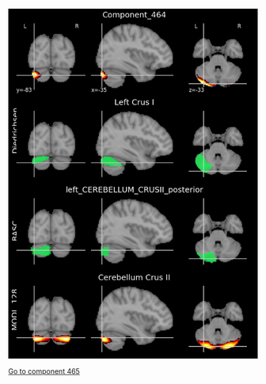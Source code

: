 


![464](preliminary/464.jpg "Component 464")

[Go to component 465](https://parietal-inria.github.io/MODL_atlas/1024/465 "Component 465")